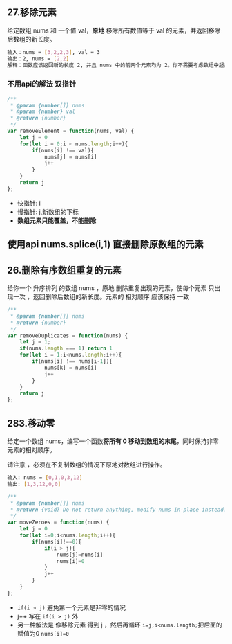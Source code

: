 ## 27.移除元素 

给定数组 nums 和 一个值 val，**原地** 移除所有数值等于 val 的元素，并返回移除后数组的新长度。

```bash
输入：nums = [3,2,2,3], val = 3
输出：2, nums = [2,2]
解释：函数应该返回新的长度 2, 并且 nums 中的前两个元素均为 2。你不需要考虑数组中超出新长度后面的元素。例如，函数返回的新长度为 2 ，而 nums = [2,2,3,3] 或 nums = [2,2,0,0]，也会被视作正确答案。
```

### 不用api的解法 双指针
```js
/**
 * @param {number[]} nums
 * @param {number} val
 * @return {number}
 */
var removeElement = function(nums, val) {
    let j = 0
    for(let i = 0;i < nums.length;i++){
        if(nums[i] !== val){
            nums[j] = nums[i]
            j++
        }
    }
    return j
};
```

- 快指针: i
- 慢指针: j,新数组的下标
- **数组元素只能覆盖，不能删除**


## 使用api nums.splice(i,1) 直接删除原数组的元素

## 26.删除有序数组重复的元素
给你一个 升序排列 的数组 nums ，原地 删除重复出现的元素，使每个元素 只出现一次 ，返回删除后数组的新长度。元素的 相对顺序 应该保持 一致 

```js
/**
 * @param {number[]} nums
 * @return {number}
 */
var removeDuplicates = function(nums) {
    let j = 1;
    if(nums.length === 1) return 1
    for(let i = 1;i<nums.length;i++){
        if(nums[i] !== nums[i-1]){
            nums[k] = nums[i]
            j++
        }
    }
    return j
};
```

## 283.移动零

给定一个数组 nums，编写一个函数**将所有 0 移动到数组的末尾**，同时保持非零元素的相对顺序。

请注意 ，必须在不复制数组的情况下原地对数组进行操作。

```bash
输入: nums = [0,1,0,3,12]
输出: [1,3,12,0,0]
```

```js
/**
 * @param {number[]} nums
 * @return {void} Do not return anything, modify nums in-place instead.
 */
var moveZeroes = function(nums) {
    let j = 0
    for(let i=0;i<nums.length;i++){
        if(nums[i]!==0){
            if(i > j){
                nums[j]=nums[i]
                nums[i]=0
            }
            j++
        }
    }
};
```

- `if(i > j)` 避免第一个元素是非零的情况
- j++ 写在 `if(i > j)`  外
- 另一种解法是 像移除元素 得到 j ，然后再循环 `i=j;i<nums.length;`把后面的赋值为0 `nums[i]=0`